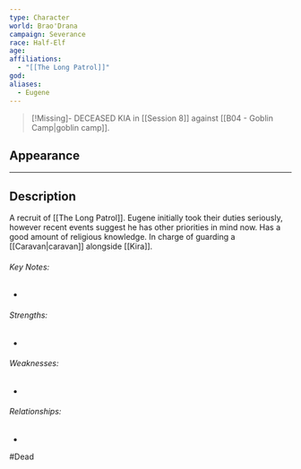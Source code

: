 ```yaml
---
type: Character
world: Brao'Drana
campaign: Severance
race: Half-Elf
age: 
affiliations:
  - "[[The Long Patrol]]"
god: 
aliases:
  - Eugene
---
```

> [!Missing]- DECEASED
KIA in [[Session 8]] against [[B04 - Goblin Camp|goblin camp]].

## Appearance


---

## Description
A recruit of [[The Long Patrol]]. Eugene initially took their duties seriously, however recent events suggest he has other priorities in mind now. Has a good amount of religious knowledge.
In charge of guarding a [[Caravan|caravan]] alongside [[Kira]].

###### Key Notes:
- 

###### Strengths:
- 

###### Weaknesses:
- 

###### Relationships:
- 

#Dead